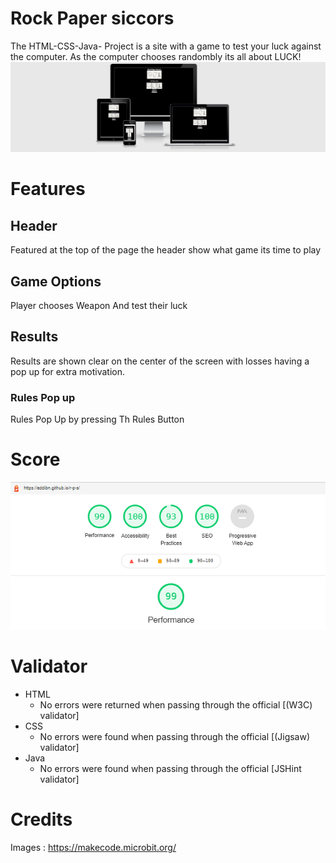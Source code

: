 # Rock Paper siccors
The HTML-CSS-Java- Project is a site with a game to test your luck against the computer.
As the computer chooses randombly its all about LUCK!
![Responsive Mockup](https://github.com/EddibN/r-p-s/blob/main/assets/screen.png) 

# Features 

## Header
Featured at the top of the page the header show what game its time to play


## Game Options
Player chooses Weapon And test their luck
## Results
Results are shown clear on the center of the screen with losses having a pop up for extra motivation.

### Rules Pop up
Rules Pop Up by pressing Th Rules Button

# Score
![Responsive Mockup](https://github.com/EddibN/r-p-s/blob/main/assets/lighthouse.png) 

# Validator

- HTML
  - No errors were returned when passing through the official [(W3C) validator]
- CSS
  - No errors were found when passing through the official [(Jigsaw) validator]
- Java
  - No errors were found when passing through the official [JSHint validator]

# Credits
Images : 
  https://makecode.microbit.org/